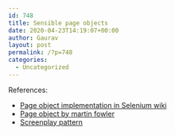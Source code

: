 ```yaml
---
id: 748
title: Sensible page objects
date: 2020-04-23T14:19:07+00:00
author: Gaurav
layout: post
permalink: /?p=748
categories:
  - Uncategorized
---
```

References:

  * <a href="https://github.com/SeleniumHQ/selenium/wiki/PageObjects" target="_blank" rel="noopener">Page object implementation in Selenium wiki</a>
  * <a href="https://martinfowler.com/bliki/PageObject.html" target="_blank" rel="noopener">Page object by martin fowler</a>
  * <a href="https://serenity-js.org/handbook/thinking-in-serenity-js/screenplay-pattern.html" target="_blank" rel="noopener">Screenplay pattern</a>